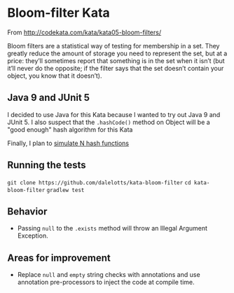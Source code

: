 # Bloom-filter Kata

From http://codekata.com/kata/kata05-bloom-filters/

Bloom filters are a statistical way of testing for membership in a set. They greatly reduce the amount of storage you 
need to represent the set, but at a price: they’ll sometimes report that something is in the set when it isn’t 
(but it’ll never do the opposite; if the filter says that the set doesn’t contain your object, you know that it doesn’t).

## Java 9 and JUnit 5

I decided to use Java for this Kata because I wanted to try out Java 9 and JUnit 5. 
I also suspect that the `.hashCode()` method on Object will be a "good enough" hash algorithm for this Kata 

Finally, I plan to [simulate N hash functions](http://willwhim.wpengine.com/2011/09/03/producing-n-hash-functions-by-hashing-only-once/) 

## Running the tests

`git clone https://github.com/dalelotts/kata-bloom-filter`
`cd kata-bloom-filter`
`gradlew test`

## Behavior

- Passing `null` to the `.exists` method will throw an Illegal Argument Exception.

## Areas for improvement

- Replace `null` and `empty` string checks with annotations and use annotation pre-processors to inject the code at compile time.
